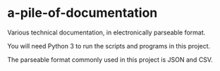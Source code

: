 # a-pile-of-documentation
Various technical documentation, in electronically parseable format.

You will need Python 3 to run the scripts and programs in this project.

The parseable format commonly used in this project is JSON and CSV.

